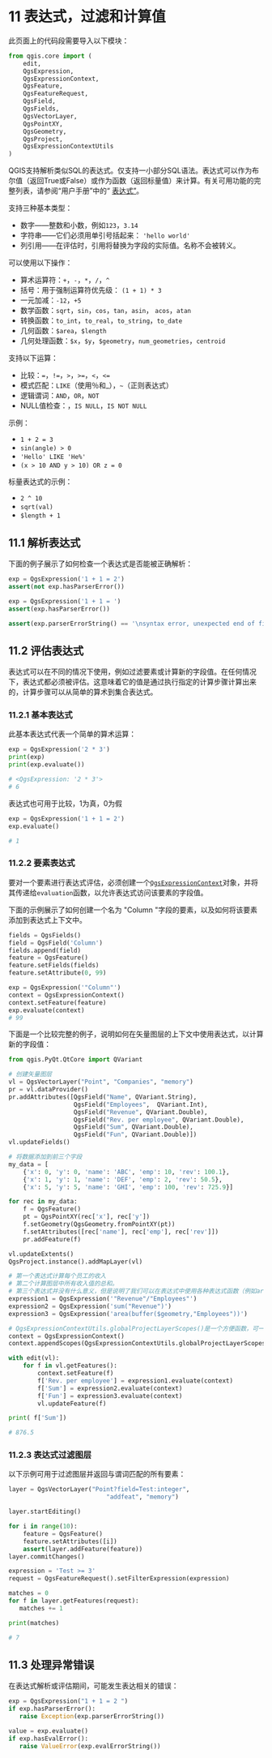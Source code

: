 # 11 表达式，过滤和计算值

此页面上的代码段需要导入以下模块：

```python
from qgis.core import (
    edit,
    QgsExpression,
    QgsExpressionContext,
    QgsFeature,
    QgsFeatureRequest,
    QgsField,
    QgsFields,
    QgsVectorLayer,
    QgsPointXY,
    QgsGeometry,
    QgsProject,
    QgsExpressionContextUtils
)
```

 QGIS支持解析类似SQL的表达式。仅支持一小部分SQL语法。表达式可以作为布尔值（返回True或False）或作为函数（返回标量值）来计算。有关可用功能的完整列表，请参阅“用户手册”中的“ [表达式”](https://docs.qgis.org/latest/en/docs/user_manual/working_with_vector/expression.html#vector-expressions)。

支持三种基本类型：

- 数字——整数和小数，例如`123`，`3.14`
- 字符串——它们必须用单引号括起来： `'hello world'`
- 列引用——在评估时，引用将替换为字段的实际值。名称不会被转义。

可以使用以下操作：

- 算术运算符：`+`，`-`，`*`，`/`，`^`
- 括号：用于强制运算符优先级： `(1 + 1) * 3`
- 一元加减：`-12`，`+5`
- 数学函数：`sqrt`，`sin`，`cos`，`tan`，`asin`， `acos`，`atan`
- 转换函数：`to_int`，`to_real`，`to_string`，`to_date`
- 几何函数：`$area`，`$length`
- 几何处理函数：`$x`，`$y`，`$geometry`，`num_geometries`，`centroid`

支持以下运算：

- 比较：`=`，`!=`，`>`，`>=`，`<`，`<=`
- 模式匹配：`LIKE`（使用％和_），`~`（正则表达式）
- 逻辑谓词：`AND`，`OR`，`NOT`
- NULL值检查：，`IS NULL`，`IS NOT NULL`

示例：

- `1 + 2 = 3`
- `sin(angle) > 0`
- `'Hello' LIKE 'He%'`
- `(x > 10 AND y > 10) OR z = 0`

标量表达式的示例：

- `2 ^ 10`
- `sqrt(val)`
- `$length + 1`

## 11.1 解析表达式

下面的例子展示了如何检查一个表达式是否能被正确解析：

```python
exp = QgsExpression('1 + 1 = 2')
assert(not exp.hasParserError())

exp = QgsExpression('1 + 1 = ')
assert(exp.hasParserError())

assert(exp.parserErrorString() == '\nsyntax error, unexpected end of file')
```

## 11.2 评估表达式

表达式可以在不同的情况下使用，例如过滤要素或计算新的字段值。在任何情况下，表达式都必须被评估。这意味着它的值是通过执行指定的计算步骤计算出来的，计算步骤可以从简单的算术到集合表达式。

### 11.2.1 基本表达式

此基本表达式代表一个简单的算术运算：

```python
exp = QgsExpression('2 * 3')
print(exp)
print(exp.evaluate())

# <QgsExpression: '2 * 3'>
# 6
```

表达式也可用于比较，1为真，0为假

```python
exp = QgsExpression('1 + 1 = 2')
exp.evaluate()

# 1
```

### 11.2.2 要素表达式

要对一个要素进行表达式评估，必须创建一个[`QgsExpressionContext`](https://qgis.org/pyqgis/master/core/QgsExpressionContext.html#qgis.core.QgsExpressionContext)对象，并将其传递给`evaluation`函数，以允许表达式访问该要素的字段值。

下面的示例展示了如何创建一个名为 "Column "字段的要素，以及如何将该要素添加到表达式上下文中。

```python
fields = QgsFields()
field = QgsField('Column')
fields.append(field)
feature = QgsFeature()
feature.setFields(fields)
feature.setAttribute(0, 99)

exp = QgsExpression('"Column"')
context = QgsExpressionContext()
context.setFeature(feature)
exp.evaluate(context)
# 99
```

下面是一个比较完整的例子，说明如何在矢量图层的上下文中使用表达式，以计算新的字段值：

```python
from qgis.PyQt.QtCore import QVariant

# 创建矢量图层
vl = QgsVectorLayer("Point", "Companies", "memory")
pr = vl.dataProvider()
pr.addAttributes([QgsField("Name", QVariant.String),
                  QgsField("Employees",  QVariant.Int),
                  QgsField("Revenue", QVariant.Double),
                  QgsField("Rev. per employee", QVariant.Double),
                  QgsField("Sum", QVariant.Double),
                  QgsField("Fun", QVariant.Double)])
vl.updateFields()

# 将数据添加到前三个字段
my_data = [
    {'x': 0, 'y': 0, 'name': 'ABC', 'emp': 10, 'rev': 100.1},
    {'x': 1, 'y': 1, 'name': 'DEF', 'emp': 2, 'rev': 50.5},
    {'x': 5, 'y': 5, 'name': 'GHI', 'emp': 100, 'rev': 725.9}]

for rec in my_data:
    f = QgsFeature()
    pt = QgsPointXY(rec['x'], rec['y'])
    f.setGeometry(QgsGeometry.fromPointXY(pt))
    f.setAttributes([rec['name'], rec['emp'], rec['rev']])
    pr.addFeature(f)

vl.updateExtents()
QgsProject.instance().addMapLayer(vl)

# 第一个表达式计算每个员工的收入
# 第二个计算图层中所有收入值的总和。
# 第三个表达式并没有什么意义，但是说明了我们可以在表达式中使用各种表达式函数（例如area和buffer）：
expression1 = QgsExpression('"Revenue"/"Employees"')
expression2 = QgsExpression('sum("Revenue")')
expression3 = QgsExpression('area(buffer($geometry,"Employees"))')

# QgsExpressionContextUtils.globalProjectLayerScopes()是一个方便函数，可一次添加全局，项目和图层范围。另外，这些范围也可以手动添加。无论如何，重要的是始终从“最通用”到“最具体”的范围，即从全局到项目再到图层
context = QgsExpressionContext()
context.appendScopes(QgsExpressionContextUtils.globalProjectLayerScopes(vl))

with edit(vl):
    for f in vl.getFeatures():
        context.setFeature(f)
        f['Rev. per employee'] = expression1.evaluate(context)
        f['Sum'] = expression2.evaluate(context)
        f['Fun'] = expression3.evaluate(context)
        vl.updateFeature(f)

print( f['Sum'])

# 876.5
```

### 11.2.3 表达式过滤图层

以下示例可用于过滤图层并返回与谓词匹配的所有要素：

```python
layer = QgsVectorLayer("Point?field=Test:integer",
                           "addfeat", "memory")

layer.startEditing()

for i in range(10):
    feature = QgsFeature()
    feature.setAttributes([i])
    assert(layer.addFeature(feature))
layer.commitChanges()

expression = 'Test >= 3'
request = QgsFeatureRequest().setFilterExpression(expression)

matches = 0
for f in layer.getFeatures(request):
   matches += 1

print(matches)

# 7
```

## 11.3 处理异常错误

在表达式解析或评估期间，可能发生表达相关的错误：

```python
exp = QgsExpression("1 + 1 = 2 ")
if exp.hasParserError():
   raise Exception(exp.parserErrorString())

value = exp.evaluate()
if exp.hasEvalError():
   raise ValueError(exp.evalErrorString())
```
